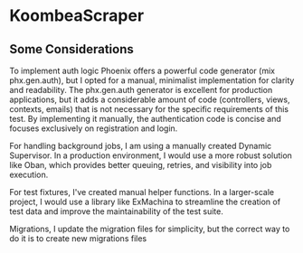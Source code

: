 # KoombeaScraper

## Some Considerations

To implement auth logic Phoenix offers a powerful code generator (mix phx.gen.auth), but I opted for a manual, minimalist implementation for clarity and readability. The phx.gen.auth generator is excellent for production applications, but it adds a considerable amount of code (controllers, views, contexts, emails) that is not necessary for the specific requirements of this test. By implementing it manually, the authentication code is concise and focuses exclusively on registration and login.

For handling background jobs, I am using a manually created Dynamic Supervisor. In a production environment, I would use a more robust solution like Oban, which provides better queuing, retries, and visibility into job execution.

For test fixtures, I've created manual helper functions. In a larger-scale project, I would use a library like ExMachina to streamline the creation of test data and improve the maintainability of the test suite.

Migrations, I update the migration files for simplicity, but the correct way to do it is to create new migrations files